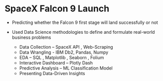 # SpaceX Falcon 9 Launch
* Predicting whether the Falcon 9 first stage will land successfully or not
* Used Data Science methodologies to define and formulate real-world business problems

  * Data Collection – SpaceX API , Web-Scraping
  * Data Wrangling - IBM Db2, Pandas, Numpy
  * EDA – SQL , Matplotlib , Seaborn , Folium
  * Interactive Dashboard – Plotly Dash 
  * Predictive Analysis – ML Classification Model 
  * Presenting Data-Driven Insights

